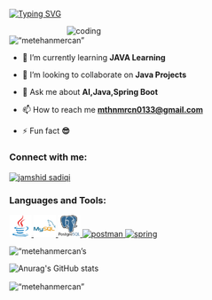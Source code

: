 [![Typing SVG](https://readme-typing-svg.herokuapp.com?font=times+new+roman:bold&color=%06088B&size=19&duration=3000&vCenter=true&multiline=true&height=100&lines=Hey%2C+I'm+METEHAN+MERCAN%3B+Software+Developer)](https://git.io/typing-svg)


<img align="right" alt="coding" width="400" src ="https://media.tenor.com/qJ5evVs-_uUAAAAC/coding.gif">



<p align="left"> <img src="https://komarev.com/ghpvc/?username=metehanmercan&label=Profile%20views&color=0e75b6&style=flat" alt=“metehanmercan” /> </p>

- 🌱 I’m currently learning **JAVA Learning**

- 👯 I’m looking to collaborate on **Java  Projects**

- 💬 Ask me about **AI,Java,Spring Boot**

- 📫 How to reach me **mthnmrcn0133@gmail.com**

- ⚡ Fun fact **😎**

<h3 align="left">Connect with me:</h3>
<p align="left">
<a href="https://www.linkedin.com/in/metehan-mercan-7300342a8/" target="blank">
<img align="center" src="https://raw.githubusercontent.com/rahuldkjain/github-profile-readme-generator/master/src/images/icons/Social/linked-in-alt.svg" alt="jamshid sadiqi" height="30" width="40" /></a>
</p>

<h3 align="left">Languages and Tools:</h3>
<p align="left"> <a href="https://www.java.com" target="_blank" rel="noreferrer"> <img src="https://raw.githubusercontent.com/devicons/devicon/master/icons/java/java-original.svg" alt="java" width="40" height="40"/> </a> <a href="https://www.mysql.com/" target="_blank" rel="noreferrer"> <img src="https://raw.githubusercontent.com/devicons/devicon/master/icons/mysql/mysql-original-wordmark.svg" alt="mysql" width="40" height="40"/> </a> <a href="https://www.postgresql.org" target="_blank" rel="noreferrer"> <img src="https://raw.githubusercontent.com/devicons/devicon/master/icons/postgresql/postgresql-original-wordmark.svg" alt="postgresql" width="40" height="40"/> </a> <a href="https://postman.com" target="_blank" rel="noreferrer"> <img src="https://www.vectorlogo.zone/logos/getpostman/getpostman-icon.svg" alt="postman" width="40" height="40"/> </a> <a href="https://spring.io/" target="_blank" rel="noreferrer"> <img src="https://www.vectorlogo.zone/logos/springio/springio-icon.svg" alt="spring" width="40" height="40"/> </a> </p>

<p>
  <img width="470" src="https://github-readme-stats.vercel.app/api/top-langs?username=metehanmercan&show_icons=true&locale=en&layout=compact&theme=tokyonight" alt=“metehanmercan’s GitHub languages">
</p>



![Anurag's GitHub stats](https://github-readme-stats.vercel.app/api?username=metehanmercan&show_icons=true&theme=radical)



<p><img align="center" width="470" src="https://github-readme-streak-stats.herokuapp.com/?user=metehanmercan&amp;theme=dark" alt=“metehanmercan” /></p>


